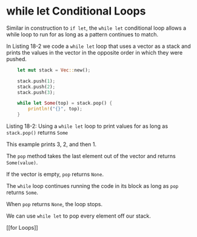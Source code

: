 # while let Conditional Loops

Similar in construction to `if let`, the `while let` conditional loop allows a while loop to run for as long as a pattern continues to match.

In Listing 18-2 we code a `while let` loop that uses a vector as a stack and prints the values in the vector in the opposite order in which they were pushed.

```rust
    let mut stack = Vec::new();

    stack.push(1);
    stack.push(2);
    stack.push(3);

    while let Some(top) = stack.pop() {
        println!("{}", top);
    }
```

Listing 18-2: Using a `while let` loop to print values for as long as `stack.pop()` returns `Some`

This example prints 3, 2, and then 1.

The `pop` method takes the last element out of the vector and returns `Some(value)`.

If the vector is empty, `pop` returns `None`.

The `while` loop continues running the code in its block as long as `pop` returns `Some`.

When `pop` returns `None`, the loop stops.

We can use `while let` to pop every element off our stack.



[[for Loops]]

